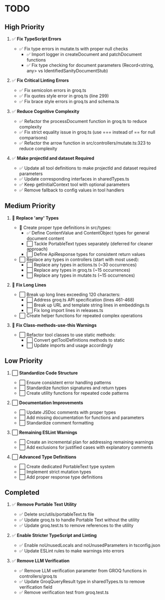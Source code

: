 # TODO

## High Priority
1. ✅ **Fix TypeScript Errors**
   - ✅ Fix type errors in mutate.ts with proper null checks
     - ✅ Import logger in createDocument and patchDocument functions
     - ✅ Fix type checking for document parameters (Record<string, any> vs IdentifiedSanityDocumentStub)

2. ✅ **Fix Critical Linting Errors**
   - ✅ Fix semicolon errors in groq.ts
   - ✅ Fix quotes style error in groq.ts (line 299)
   - ✅ Fix brace style errors in groq.ts and schema.ts

3. ✅ **Reduce Cognitive Complexity**
   - ✅ Refactor the processDocument function in groq.ts to reduce complexity
   - ✅ Fix strict equality issue in groq.ts (use === instead of == for null comparisons)
   - ✅ Refactor the arrow function in src/controllers/mutate.ts:323 to reduce complexity

4. ✅ **Make projectId and dataset Required**
   - ✅ Update all tool definitions to make projectId and dataset required parameters
   - ✅ Update corresponding interfaces in sharedTypes.ts
   - ✅ Keep getInitialContext tool with optional parameters
   - ✅ Remove fallback to config values in tool handlers

## Medium Priority
1. 🔄 **Replace 'any' Types**
   - 🔄 Create proper type definitions in src/types:
     - ✅ Define ContentValue and ContentObject types for general document content
     - ⬜ Tackle PortableText types separately (deferred for cleaner approach)
     - ⬜ Define ApiResponse types for consistent return values
   - ⬜ Replace any types in controllers (start with most used):
     - ⬜ Replace any types in actions.ts (~30 occurrences)
     - ⬜ Replace any types in groq.ts (~15 occurrences) 
     - ⬜ Replace any types in mutate.ts (~15 occurrences)

2. 🔄 **Fix Long Lines**
   - ⬜ Break up long lines exceeding 120 characters:
     - ⬜ Address groq.ts API specification (lines 461-468)
     - ⬜ Break up URL and template string lines in embeddings.ts
     - ⬜ Fix long import lines in releases.ts
   - ⬜ Create helper functions for repeated complex operations

3. 🔄 **Fix Class-methods-use-this Warnings**
   - ⬜ Refactor tool classes to use static methods:
     - ⬜ Convert getToolDefinitions methods to static
     - ⬜ Update imports and usage accordingly

## Low Priority
1. ⬜ **Standardize Code Structure**
   - ⬜ Ensure consistent error handling patterns
   - ⬜ Standardize function signatures and return types
   - ⬜ Create utility functions for repeated code patterns

2. ⬜ **Documentation Improvements**
   - ⬜ Update JSDoc comments with proper types
   - ⬜ Add missing documentation for functions and parameters
   - ⬜ Standardize comment formatting

3. ⬜ **Remaining ESLint Warnings**
   - ⬜ Create an incremental plan for addressing remaining warnings
   - ⬜ Add exclusions for justified cases with explanatory comments

4. ⬜ **Advanced Type Definitions**
   - ⬜ Create dedicated PortableText type system
   - ⬜ Implement strict mutation types
   - ⬜ Add proper response type definitions

## Completed
1. ✅ **Remove Portable Text Utility**
   - ✅ Delete src/utils/portableText.ts file
   - ✅ Update groq.ts to handle Portable Text without the utility
   - ✅ Update groq.test.ts to remove references to the utility

2. ✅ **Enable Stricter TypeScript and Linting**
   - ✅ Enable noUnusedLocals and noUnusedParameters in tsconfig.json
   - ✅ Update ESLint rules to make warnings into errors

3. ✅ **Remove LLM Verification**
   - ✅ Remove LLM verification parameter from GROQ functions in controllers/groq.ts
   - ✅ Update GroqQueryResult type in sharedTypes.ts to remove verification field
   - ✅ Remove verification test from groq.test.ts
